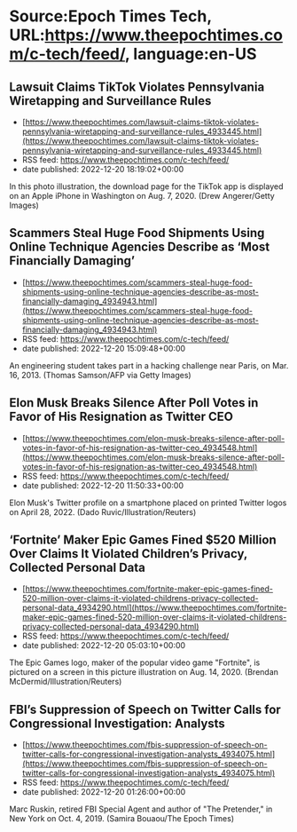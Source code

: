 # Source:Epoch Times Tech, URL:https://www.theepochtimes.com/c-tech/feed/, language:en-US

## Lawsuit Claims TikTok Violates Pennsylvania Wiretapping and Surveillance Rules
 - [https://www.theepochtimes.com/lawsuit-claims-tiktok-violates-pennsylvania-wiretapping-and-surveillance-rules_4933445.html](https://www.theepochtimes.com/lawsuit-claims-tiktok-violates-pennsylvania-wiretapping-and-surveillance-rules_4933445.html)
 - RSS feed: https://www.theepochtimes.com/c-tech/feed/
 - date published: 2022-12-20 18:19:02+00:00

In this photo illustration, the download page for the TikTok app is displayed on an Apple iPhone in Washington on Aug. 7, 2020. (Drew Angerer/Getty Images)

## Scammers Steal Huge Food Shipments Using Online Technique Agencies Describe as ‘Most Financially Damaging’
 - [https://www.theepochtimes.com/scammers-steal-huge-food-shipments-using-online-technique-agencies-describe-as-most-financially-damaging_4934943.html](https://www.theepochtimes.com/scammers-steal-huge-food-shipments-using-online-technique-agencies-describe-as-most-financially-damaging_4934943.html)
 - RSS feed: https://www.theepochtimes.com/c-tech/feed/
 - date published: 2022-12-20 15:09:48+00:00

An engineering student takes part in a hacking challenge near Paris, on Mar. 16, 2013. (Thomas Samson/AFP via Getty Images)

## Elon Musk Breaks Silence After Poll Votes in Favor of His Resignation as Twitter CEO
 - [https://www.theepochtimes.com/elon-musk-breaks-silence-after-poll-votes-in-favor-of-his-resignation-as-twitter-ceo_4934548.html](https://www.theepochtimes.com/elon-musk-breaks-silence-after-poll-votes-in-favor-of-his-resignation-as-twitter-ceo_4934548.html)
 - RSS feed: https://www.theepochtimes.com/c-tech/feed/
 - date published: 2022-12-20 11:50:33+00:00

Elon Musk's Twitter profile on a smartphone placed on printed Twitter logos on April 28, 2022. (Dado Ruvic/Illustration/Reuters)

## ‘Fortnite’ Maker Epic Games Fined $520 Million Over Claims It Violated Children’s Privacy, Collected Personal Data
 - [https://www.theepochtimes.com/fortnite-maker-epic-games-fined-520-million-over-claims-it-violated-childrens-privacy-collected-personal-data_4934290.html](https://www.theepochtimes.com/fortnite-maker-epic-games-fined-520-million-over-claims-it-violated-childrens-privacy-collected-personal-data_4934290.html)
 - RSS feed: https://www.theepochtimes.com/c-tech/feed/
 - date published: 2022-12-20 05:03:10+00:00

The Epic Games logo, maker of the popular video game "Fortnite", is pictured on a screen in this picture illustration on Aug. 14, 2020. (Brendan McDermid/Illustration/Reuters)

## FBI’s Suppression of Speech on Twitter Calls for Congressional Investigation: Analysts
 - [https://www.theepochtimes.com/fbis-suppression-of-speech-on-twitter-calls-for-congressional-investigation-analysts_4934075.html](https://www.theepochtimes.com/fbis-suppression-of-speech-on-twitter-calls-for-congressional-investigation-analysts_4934075.html)
 - RSS feed: https://www.theepochtimes.com/c-tech/feed/
 - date published: 2022-12-20 01:26:00+00:00

Marc Ruskin, retired FBI Special Agent and author of "The Pretender," in New York on Oct. 4, 2019. (Samira Bouaou/The Epoch Times)

